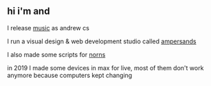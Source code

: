 ## hi i'm and

I release [music](https://andrewcs.bandcamp.com/) as andrew cs

I run a visual design & web development studio called [ampersands](https://ampersands.space/)

I also made some scripts for [norns](https://and-cs.co/pages/wrld/)

in 2019 I made some devices in max for live, most of them don't work anymore because computers kept changing
